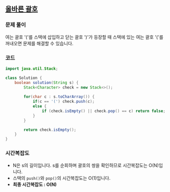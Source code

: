 ## [올바른 괄호](https://school.programmers.co.kr/learn/courses/30/lessons/12909?language=java)
### 문제 풀이
여는 괄호 '('를 스택에 삽입하고 닫는 괄호 ')'가 등장할 때 스택에 있는 여는 괄호 '('를 꺼내오면 문제를 해결할 수 있습니다.

### 코드
```Java
import java.util.Stack;

class Solution {
    boolean solution(String s) {
        Stack<Character> check = new Stack<>();
        
        for(char c : s.toCharArray()) {
            if(c == '(') check.push(c);
            else {
                if (check.isEmpty() || check.pop() == c) return false;
            }
        }

        return check.isEmpty();
    }
}
```

### 시간복잡도
- N은 s의 길이입니다. s를 순회하며 괄호의 쌍을 확인하므로 시간복잡도는 O(N)입니다.
- 스택의 `push()`와 `pop()`의 시간복잡도는 O(1)입니다.
- **최종 시간복잡도 : O(N)**
